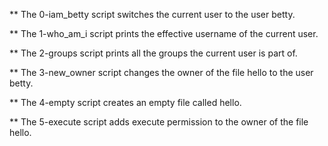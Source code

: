 ** The 0-iam_betty script switches the current user to the user betty.

** The 1-who_am_i script prints the effective username of the current user.

** The 2-groups script prints all the groups the current user is part of.

** The 3-new_owner script changes the owner of the file hello to the user betty.

** The 4-empty script creates an empty file called hello.

** The 5-execute script adds execute permission to the owner of the file hello.

